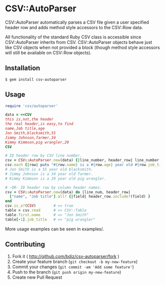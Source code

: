 # CSV::AutoParser

CSV::AutoParser automatically parses a CSV file given a user specified header row and
adds method style accessors to the CSV::Row data. 

All functionality of the standard Ruby CSV class is accessible since CSV::AutoParser
inherits from CSV. CSV::AutoParser objects behave just like CSV objects when not
provided a block (though method style accessors will still be avaliable on CSV::Row
objects).

## Installation

    $ gem install csv-autoparser

## Usage

```ruby
require 'csv/autoparser'

data = <<CSV
this is,not,the header
the real header,is easy,to find
name,Job title,age
Jon Smith,blacksmith,55
Jimmy Johnson,farmer,34
Kimmy Kimmson,pig wrangler,29
CSV

# ID header row by CSV line number.
csv = CSV::AutoParser.new(data) {|line_number, header_row| line_number == 3 }
csv.each {|row| puts "#{row.name} is a #{row.age} year old #{row.job_title}." }
# Jon Smith is a 55 year old blacksmith.
# Jimmy Johnson is a 34 year old farmer.
# Kimmy Kimmson is a 29 year old pig wrangler.

# -OR- ID header row by column header names.
csv = CSV::AutoParser.new(data) do |line_num, header_row| 
  ["name", "Job title"].all? {|field| header_row.include?(field) } 
end
csv.is_a?(CSV)        # => true
table = csv.read      # => CSV::Table
table.first.name      # => "Jon Smith"
table[-1].job_title   # => "pig wrangler"
```

More usage examples can be seen in examples/.

## Contributing

1. Fork it ( http://github.com/bdiz/csv-autoparser/fork )
2. Create your feature branch (`git checkout -b my-new-feature`)
3. Commit your changes (`git commit -am 'Add some feature'`)
4. Push to the branch (`git push origin my-new-feature`)
5. Create new Pull Request
